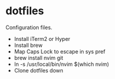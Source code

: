 dotfiles
========

Configuration files.

  - Install iTerm2 or Hyper
  - Install brew
  - Map Caps Lock to escape in sys pref
  - brew install nvim git
  - ln -s /usr/local/bin/nvim $(which nvim)
  - Clone dotfiles down
